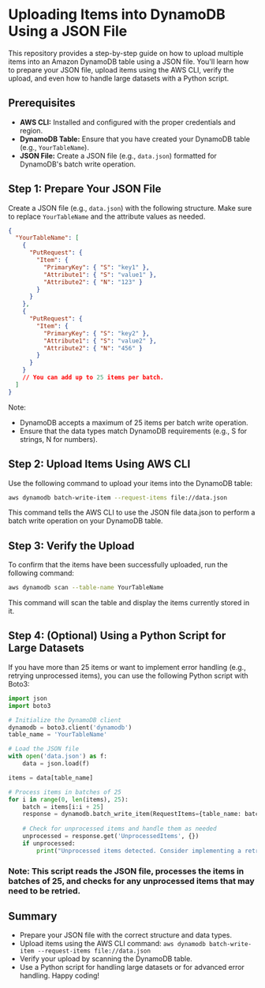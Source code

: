 # Uploading Items into DynamoDB Using a JSON File

This repository provides a step-by-step guide on how to upload multiple items into an Amazon DynamoDB table using a JSON file. You'll learn how to prepare your JSON file, upload items using the AWS CLI, verify the upload, and even how to handle large datasets with a Python script.

## Prerequisites

- **AWS CLI:** Installed and configured with the proper credentials and region.
- **DynamoDB Table:** Ensure that you have created your DynamoDB table (e.g., `YourTableName`).
- **JSON File:** Create a JSON file (e.g., `data.json`) formatted for DynamoDB's batch write operation.

## Step 1: Prepare Your JSON File

Create a JSON file (e.g., `data.json`) with the following structure. Make sure to replace `YourTableName` and the attribute values as needed.

```json
{
  "YourTableName": [
    {
      "PutRequest": {
        "Item": {
          "PrimaryKey": { "S": "key1" },
          "Attribute1": { "S": "value1" },
          "Attribute2": { "N": "123" }
        }
      }
    },
    {
      "PutRequest": {
        "Item": {
          "PrimaryKey": { "S": "key2" },
          "Attribute1": { "S": "value2" },
          "Attribute2": { "N": "456" }
        }
      }
    }
    // You can add up to 25 items per batch.
  ]
}
```
Note:

- DynamoDB accepts a maximum of 25 items per batch write operation.
- Ensure that the data types match DynamoDB requirements (e.g., S for strings, N for numbers).
## Step 2: Upload Items Using AWS CLI
Use the following command to upload your items into the DynamoDB table:


```bash 
aws dynamodb batch-write-item --request-items file://data.json
```

This command tells the AWS CLI to use the JSON file data.json to perform a batch write operation on your DynamoDB table.

## Step 3: Verify the Upload
To confirm that the items have been successfully uploaded, run the following command:

```bash 
aws dynamodb scan --table-name YourTableName
 ```
This command will scan the table and display the items currently stored in it.

## Step 4: (Optional) Using a Python Script for Large Datasets
If you have more than 25 items or want to implement error handling (e.g., retrying unprocessed items), you can use the following Python script with Boto3:

```python
import json
import boto3

# Initialize the DynamoDB client
dynamodb = boto3.client('dynamodb')
table_name = 'YourTableName'

# Load the JSON file
with open('data.json') as f:
    data = json.load(f)

items = data[table_name]

# Process items in batches of 25
for i in range(0, len(items), 25):
    batch = items[i:i + 25]
    response = dynamodb.batch_write_item(RequestItems={table_name: batch})
    
    # Check for unprocessed items and handle them as needed
    unprocessed = response.get('UnprocessedItems', {})
    if unprocessed:
        print("Unprocessed items detected. Consider implementing a retry mechanism.")
```
### Note: This script reads the JSON file, processes the items in batches of 25, and checks for any unprocessed items that may need to be retried.

## Summary
- Prepare your JSON file with the correct structure and data types.
- Upload items using the AWS CLI command: `aws dynamodb batch-write-item --request-items file://data.json`
- Verify your upload by scanning the DynamoDB table.
- Use a Python script for handling large datasets or for advanced error handling.
Happy coding!








